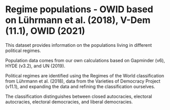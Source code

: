 # Regime populations - OWID based on Lührmann et al. (2018), V-Dem (11.1), OWID (2021)

This dataset provides information on the populations living in different political regimes.

Population data comes from our own calculations based on Gapminder (v6), HYDE (v3.2), and UN (2019).

Political regimes are identified using the Regimes of the World classification from Lührmann et al. (2018), data from the Varieties of Democracy Project (v11.1), and expanding the data and refining the classification ourselves.

The classification distinguishes between closed autocracies, electoral autocracies, electoral democracies, and liberal democracies.